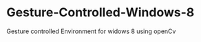 Gesture-Controlled-Windows-8
============================

Gesture controlled Environment for widows 8 using openCv
